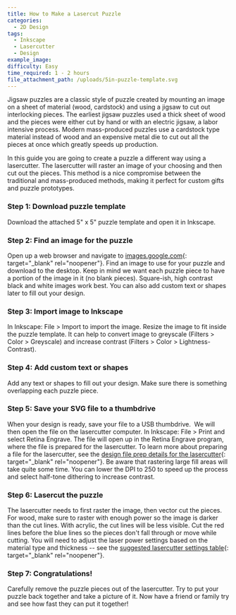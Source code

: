 ```yaml
---
title: How to Make a Lasercut Puzzle
categories:
  - 2D Design
tags:
  - Inkscape
  - Lasercutter
  - Design
example_image:
difficulty: Easy
time_required: 1 - 2 hours
file_attachment_path: /uploads/5in-puzzle-template.svg
---
```


Jigsaw puzzles are a classic style of puzzle created by mounting an image on a sheet of material (wood, cardstock) and using a jigsaw to cut out interlocking pieces. The earliest jigsaw puzzles used a thick sheet of wood and the pieces were either cut by hand or with an electric jigsaw, a labor intensive process. Modern mass-produced puzzles use a cardstock type material instead of wood and an expensive metal die to cut out all the pieces at once which greatly speeds up production.

In this guide you are going to create a puzzle a different way using a lasercutter. The lasercutter will raster an image of your choosing and then cut out the pieces. This method is a nice compromise between the traditional and mass-produced methods, making it perfect for custom gifts and puzzle prototypes.

### Step 1: Download puzzle template

Download the attached 5" x 5" puzzle template and open it in Inkscape.

### Step 2: Find an image for the puzzle

Open up a web browser and navigate to [images.google.com](http://images.google.com){: target="_blank" rel="noopener"}. Find an image to use for your puzzle and download to the desktop. Keep in mind we want each puzzle piece to have a portion of the image in it (no blank pieces). Square-ish, high contrast black and white images work best. You can also add custom text or shapes later to fill out your design.

### Step 3: Import image to Inkscape

In Inkscape: File &gt; Import to import the image. Resize the image to fit inside the puzzle template. It can help to convert image to greyscale (Filters &gt; Color &gt; Greyscale) and increase contrast (Filters &gt; Color &gt; Lightness-Contrast).

### Step 4: Add custom text or shapes

Add any text or shapes to fill out your design. Make sure there is something&nbsp; overlapping each puzzle piece.

### Step 5: Save your SVG file to a thumbdrive

When your design is ready, save your file to a USB thumbdrive.&nbsp; We will then open the file on the lasercutter computer. In Inkscape: File &gt; Print and select Retina Engrave. The file will open up in the Retina Engrave program, where the file is prepared for the lasercutter. To learn more about preparing a file for the lasercutter, see the [design file prep details for the lasercutter](https://cplmakerlab.github.io/equipment){: target="_blank" rel="noopener"}. Be aware that rastering large fill areas will take quite some time. You can lower the DPI to 250 to speed up the process and select half-tone dithering to increase contrast.

### Step 6: Lasercut the puzzle

The lasercutter needs to first raster the image, then vector cut the pieces. For wood, make sure to raster with enough power so the image is darker than the cut lines. With acrylic, the cut lines will be less visible. Cut the red lines before the blue lines so the pieces don't fall through or move while cutting. You will need to adjust the laser power settings based on the material type and thickness -- see the [suggested lasercutter settings table](https://cplmakerlab.github.io/materials){: target="_blank" rel="noopener"}.

### Step 7: Congratulations\!

Carefully remove the puzzle pieces out of the lasercutter. Try to put your puzzle back together and take a picture of it. Now have a friend or family try and see how fast they can put it together\!
